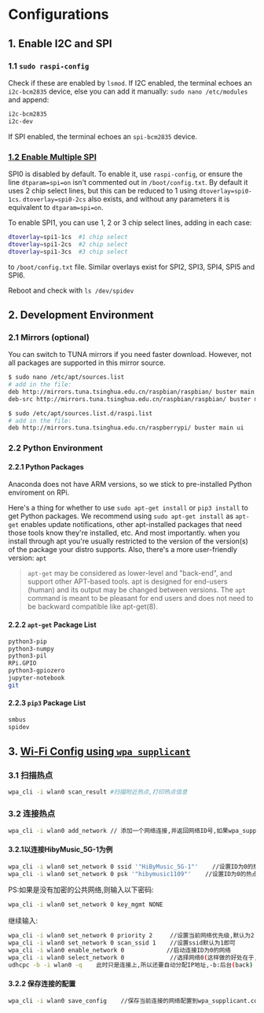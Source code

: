 # Configurations
## 1. Enable I2C and SPI
### 1.1 `sudo raspi-config`
Check if these are enabled by `lsmod`. If I2C enabled, the terminal echoes an `i2c-bcm2835` device, else you can add it manually: `sudo nano /etc/modules` and append:

```bash
i2c-bcm2835
i2c-dev
```

If SPI enabled, the terminal echoes an `spi-bcm2835` device.

### [1.2 Enable Multiple SPI](https://www.raspberrypi.org/documentation/hardware/raspberrypi/spi/README.md)
SPI0 is disabled by default. To enable it, use `raspi-config`, or ensure the line `dtparam=spi=on` isn't commented out in `/boot/config.txt`. By default it uses 2 chip select lines, but this can be reduced to 1 using `dtoverlay=spi0-1cs`. `dtoverlay=spi0-2cs` also exists, and without any parameters it is equivalent to `dtparam=spi=on`.

To enable SPI1, you can use 1, 2 or 3 chip select lines, adding in each case:

```bash
dtoverlay=spi1-1cs  #1 chip select
dtoverlay=spi1-2cs  #2 chip select
dtoverlay=spi1-3cs  #3 chip select
```

to `/boot/config.txt` file. Similar overlays exist for SPI2, SPI3, SPI4, SPI5 and SPI6.

Reboot and check with `ls /dev/spidev`

## 2. Development Environment
### 2.1 Mirrors (optional)
You can switch to TUNA mirrors if you need faster download. However, not all packages are supported in this mirror source.

```bash
$ sudo nano /etc/apt/sources.list
# add in the file:
deb http://mirrors.tuna.tsinghua.edu.cn/raspbian/raspbian/ buster main non-free contrib rpi
deb-src http://mirrors.tuna.tsinghua.edu.cn/raspbian/raspbian/ buster main non-free contrib rpi

$ sudo /etc/apt/sources.list.d/raspi.list
# add in the file:
deb http://mirrors.tuna.tsinghua.edu.cn/raspberrypi/ buster main ui
```

### 2.2 Python Environment
#### 2.2.1 Python Packages
Anaconda does not have ARM versions, so we stick to pre-installed Python enviroment on RPi. 

Here's a thing for whether to use `sudo apt-get install` or `pip3 install` to get Python packages. We recommend using `sudo apt-get install` as  `apt-get` enables update notifications, other apt-installed packages that need those tools know they're installed, etc. And most importantly. when you install through apt you're usually restricted to the version of the version(s) of the package your distro supports. Also, there's a more user-friendly version: `apt`

> `apt-get` may be considered as lower-level and "back-end", and support other APT-based tools. apt is designed for end-users (human) and its output may be changed between versions.
> The `apt` command is meant to be pleasant for end users and does not need to be backward compatible like apt-get(8).

#### 2.2.2 `apt-get` Package List
```bash
python3-pip
python3-numpy
python3-pil
RPi.GPIO
python3-gpiozero
jupyter-notebook
git
```

#### 2.2.3 `pip3` Package List
```bash
smbus
spidev
```

## 3. [Wi-Fi Config using `wpa_supplicant`](https://cloud.tencent.com/developer/article/1379709?from=information.detail.linux%20%E8%87%AA%E5%8A%A8%E8%BF%9E%E6%8E%A5wifi)

### 3.1 扫描热点
```bash
wpa_cli -i wlan0 scan_result #扫描附近热点,打印热点信息
```

### 3.2 连接热点
```bash
wpa_cli -i wlan0 add_network // 添加一个网络连接,并返回网络ID号,如果wpa_supplicant.conf文件为空,则返回0,表示第一个热点,然后该ID号会在连接热点用到
```

#### 3.2.1以连接HibyMusic_5G-1为例
```bash
wpa_cli -i wlan0 set_network 0 ssid '"HiByMusic_5G-1"'    //设置ID为0的热点SSID
wpa_cli -i wlan0 set_network 0 psk '"hibymusic1109"'    //设置ID为0的热点的密码
```

PS:如果是没有加密的公共网络,则输入以下密码:

```bash
wpa_cli -i wlan0 set_network 0 key_mgmt NONE
```

继续输入:

```bash
wpa_cli -i wlan0 set_network 0 priority 2     //设置当前网络优先级,默认为2
wpa_cli -i wlan0 set_network 0 scan_ssid 1    //设置ssid默认为1即可
wpa_cli -i wlan0 enable_network 0            //启动连接ID为0的网络
wpa_cli -i wlan0 select_network 0             //选择网络0(这样做的好处在于,可以取消先前的其它网络连接)
udhcpc -b -i wlan0 -q    此时只是连接上,所以还要自动分配IP地址,-b:后台(back) –i:指定接口 –q:获得续约后退出
``` 

#### 3.2.2 保存连接的配置
```bash
wpa_cli -i wlan0 save_config    //保存当前连接的网络配置到wpa_supplicant.conf文件中,使得下次自动连接
```
<!--stackedit_data:
eyJoaXN0b3J5IjpbLTE3NDI3MjQzMDYsMjczNjY2MjgxLC0xMj
E0NDA5NTg3LDEyMDA1NDM5MjEsLTE4NjY5MzEyMTMsLTE5MzQy
MzMwMTMsLTUzNDQ2NzgwMCw3NTk5MDA0NDAsMTk1OTI5NDcxNy
wzNzAwMTg4OSwyMTA2NDAwMTMsLTE1MjUyMDg0MTcsMTYxNDUw
NjYyOSwtMjM2MDczNTUwLC0xNjMwMDcwMjIsMTgwOTM0MDgyOC
wxOTgyMjA0MTAxLDE1OTgzNjEyNDEsMTU5NzAxNTcyNiwxMTg3
ODk5MDAyXX0=
-->